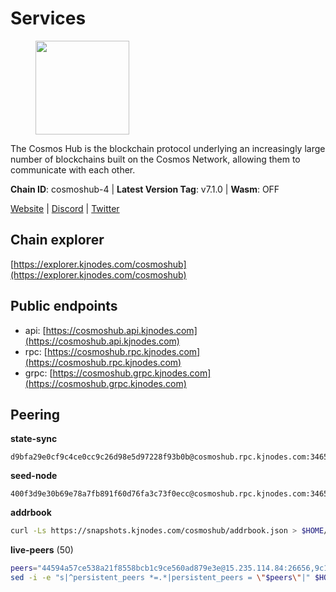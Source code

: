 # Services

<figure><img src="https://raw.githubusercontent.com/kj89/testnet_manuals/main/pingpub/logos/cosmoshub.png" width="150" alt=""><figcaption></figcaption></figure>

The Cosmos Hub is the blockchain protocol underlying an  increasingly large number of blockchains built on the  Cosmos Network, allowing them to communicate with each other.

**Chain ID**: cosmoshub-4 | **Latest Version Tag**: v7.1.0 | **Wasm**: OFF

[Website](https://hub.cosmos.network) | [Discord](https://discord.gg/cosmosnetwork) | [Twitter](https://twitter.com/cosmoshub)




## Chain explorer
[https://explorer.kjnodes.com/cosmoshub](https://explorer.kjnodes.com/cosmoshub)

## Public endpoints

* api: [https://cosmoshub.api.kjnodes.com](https://cosmoshub.api.kjnodes.com)
* rpc: [https://cosmoshub.rpc.kjnodes.com](https://cosmoshub.rpc.kjnodes.com)
* grpc: [https://cosmoshub.grpc.kjnodes.com](https://cosmoshub.grpc.kjnodes.com)

## Peering

**state-sync**

```text
d9bfa29e0cf9c4ce0cc9c26d98e5d97228f93b0b@cosmoshub.rpc.kjnodes.com:34656
```

**seed-node**

```text
400f3d9e30b69e78a7fb891f60d76fa3c73f0ecc@cosmoshub.rpc.kjnodes.com:34659
```

**addrbook**
```bash
curl -Ls https://snapshots.kjnodes.com/cosmoshub/addrbook.json > $HOME/.gaia/config/addrbook.json
```

**live-peers** (50)
```bash
peers="44594a57ce538a21f8558bcb1c9ce560ad879e3e@15.235.114.84:26656,9c116194f25fd0d146019f171ef0f49904dcc586@167.86.98.230:26656,27ad834c62dbefc5beb74be7575515927bd07c58@193.176.85.151:26656,d9bfa29e0cf9c4ce0cc9c26d98e5d97228f93b0b@65.109.88.38:34656,4cbe028d9e6207d1cd9a7838f1b08a26460e6292@45.63.106.94:26656,c940e11c1072dad06da3b1b48ca92966bb37e93a@74.96.207.58:28721,8707282f51ebfba828c08a7316ca84ed5667a0f5@74.118.142.175:26656,9d048653fa4d98e6c0760ed0c54ad2d257ba46df@65.108.137.34:26656,c14d39422b5d70d9084d19d286c7427c0762cdfc@162.55.92.114:2010,d9dbd30f7e9ae99dc05645f48f4637c2f4a14645@34.107.9.71:26656,213857e741833d17275ea559bb2d0342398cec99@35.245.206.45:26656,39f68cf5744a881ea73023bf4e02db36390cfb1f@146.190.59.8:26090,9dc2f597203b32ba46245251b92049518fdc93af@65.109.106.169:26656,c1e437f73b8889b78ea34981e7c349157ad80284@107.135.15.66:26656,48fc4fe58d5392bda805212ba0c8e4e772dba1f9@142.132.158.93:14956,bd410d4564f7e0dd9a0eb16a64c337a059e11b80@47.103.35.130:26656,1d02b4300c6b6fd1123a20502f0b3c0ce3b73654@88.198.16.9:26656,bc737531d441cf2e41dfa70f822a9a06440e3df1@220.85.113.37:26656,1cce99042f884d669e7287e3e362bff8e385c63e@46.4.79.183:26726,dea13e7232642331360d4387b0ab106b014092d4@116.202.236.59:26656,26ac129d380e7010473dfeda9c84bf25450c711f@163.114.159.145:26656,2eb0e5e53401c51535c13250aba5fe98374ba7f0@51.210.32.145:26656,344d87e04fdf04be760da5069a59d9a489b886a6@52.14.44.1:26656,ba3bacc714817218562f743178228f23678b2873@34.141.15.99:26656,c62900f5d5b4f5ce9422e4ba123d637ea2fa6375@65.108.232.181:26656,e0ab6c5cc86959853f499236b8297344802ac5f4@5.161.139.201:26656,241b17dba97a2ed3c3747d12781fb86c9706e2d4@89.58.27.86:26656,505f4467926cdad29932c44dc5ea7a5da6982f48@176.9.101.44:26656,6ea2ef7d3dd5d6967708a0b31eed85ba090a90a1@65.108.121.190:12010,d54eacb237dfbc0eb934a45509f878eb3ea3a5b3@64.44.148.195:26656,7b15dce221b13ca353187b4f7219a94db6b71ad3@185.119.118.109:2000,a0032a329e997fa28047945db8bbecfd368486c8@198.244.202.196:26656,edea278ce4cc160512f325d0722f312b83202e73@178.128.42.132:26090,c124ce0b508e8b9ed1c5b6957f362225659b5343@169.155.44.11:26656,a7d96dc929824613315dcc1c90fee119f28cc51f@134.65.193.5:26656,1da54d20c7339713f1d6d28dd2117087dd33d0ca@154.53.32.78:26656,1f878c8c9452b6390086bc462886570b034a027a@157.90.34.88:26656,deed492db9d5a368df9e5f747402b785c5605076@15.235.53.75:26656,0eae0c3b87453c625a1de230fca4993b8ebe5c00@65.21.94.45:26656,9e367e42b5dff11f12107582cb21a2a3aa97aca1@139.162.165.214:26656,847e0bf54b315e633a6d990de66a4c9721ba1830@206.189.26.213:26090,dd53fa5cfb6a604feb80860d47506d0dd84baa12@142.132.210.234:26656,cc65a401be5a0c2112ffcbfa52f6b8de5f2a767b@49.12.185.23:14956,b79e1d3a621bdafd3a8d9a49dff8f4737d0bedc9@52.73.168.104:26656,e726816f42831689eab9378d5d577f1d06d25716@176.9.188.21:26656,6112ee319acb180dc6d77f73d3f17bab0050570b@54.39.133.98:26656,d5bf4870659c1d47f008691a64f970a56f0adb3c@80.190.132.234:56656,c3a6c6265b6de3323d17f25760794a5e7f8dbb17@46.137.231.10:26656,371a781ed95b643d4758b3736ab827ce1cbe4e98@65.108.136.206:26656,3084d6a288e20cbddac77b776906550c1029907a@65.109.41.3:27000"
sed -i -e "s|^persistent_peers *=.*|persistent_peers = \"$peers\"|" $HOME/.gaia/config/config.toml
```
